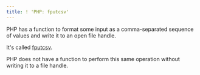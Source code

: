 ```yaml
---
title: ! 'PHP: fputcsv'
---
```


PHP has a function to format some input as a comma-separated sequence of values and write it to an open file handle.

It's called [fputcsv](http://php.net/manual/en/function.fputcsv.php).

PHP does not have a function to perform this same operation without writing it to a file handle.
